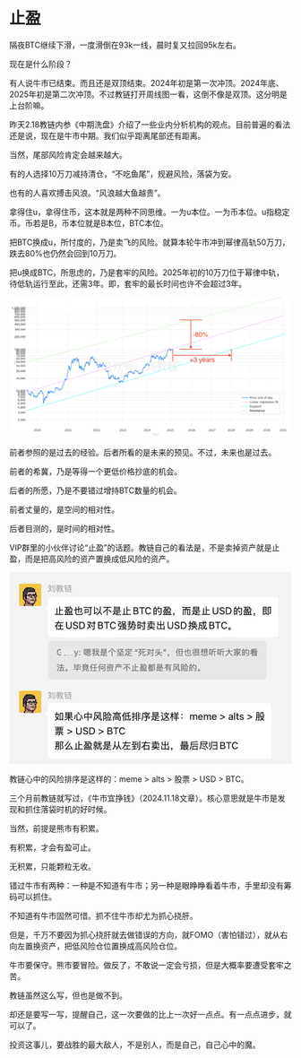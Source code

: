 # 止盈

隔夜BTC继续下滑，一度滑倒在93k一线，晨时复又拉回95k左右。

现在是什么阶段？

有人说牛市已结束。而且还是双顶结束。2024年初是第一次冲顶。2024年底、2025年初是第二次冲顶。不过教链打开周线图一看，这倒不像是双顶。这分明是上台阶嘛。

昨天2.18教链内参《中期洗盘》介绍了一些业内分析机构的观点。目前普遍的看法还是说，现在是牛市中期。我们似乎距离尾部还有距离。

当然，尾部风险肯定会越来越大。

有的人选择10万刀减持清仓，“不吃鱼尾”，规避风险，落袋为安。

也有的人喜欢搏击风浪。“风浪越大鱼越贵”。

拿得住u，拿得住币，这本就是两种不同思维。一为u本位。一为币本位。u指稳定币。币若是B，币本位就是B本位，BTC本位。

把BTC换成u，所忖度的，乃是卖飞的风险。就算本轮牛市冲到幂律高轨50万刀，跌去80%也仍然会回到10万刀。

把u换成BTC，所思虑的，乃是套牢的风险。2025年初的10万刀位于幂律中轨，待低轨运行至此，还需3年。即，套牢的最长时间也许不会超过3年。

![](2025-02-19-A01.png)

前者参照的是过去的经验。后者所看的是未来的预见。不过，未来也是过去。

前者的希冀，乃是等得一个更低价格抄底的机会。

后者的所愿，乃是不要错过增持BTC数量的机会。

前者丈量的，是空间的相对性。

后者目测的，是时间的相对性。

VIP群里的小伙伴讨论“止盈”的话题。教链自己的看法是，不是卖掉资产就是止盈，而是把高风险的资产置换成低风险的资产。

![](2025-02-19-A02.png)

教链心中的风险排序是这样的：meme > alts > 股票 > USD > BTC。

三个月前教链就写过，《牛市宜挣钱》（2024.11.18文章）。核心意思就是牛市是发现和抓住落袋时机的好时候。

当然，前提是熊市有积累。

有积累，才会有盈可止。

无积累，只能颗粒无收。

错过牛市有两种：一种是不知道有牛市；另一种是眼睁睁看着牛市，手里却没有筹码可以抓住。

不知道有牛市固然可惜。抓不住牛市却尤为抓心挠肝。

但是，千万不要因为抓心挠肝就去做错误的方向，就FOMO（害怕错过），就从右向左置换资产，把低风险仓位置换成高风险仓位。

牛市要保守。熊市要冒险。做反了，不敢说一定会亏损，但是大概率要遭受套牢之苦。

教链虽然这么写，但也是做不到。

却还是要写一写，提醒自己，这一次要做的比上一次好一点点。有一点点进步，就可以了。

投资这事儿，要战胜的最大敌人，不是别人，而是自己，自己心中的魔。
